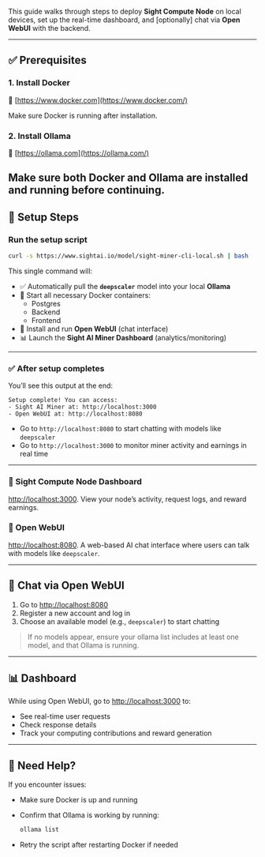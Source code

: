 This guide walks through steps to deploy **Sight Compute Node** on local devices, set up the real-time dashboard, and [optionally] chat via **Open WebUI** with the backend.

---

## ✅ Prerequisites

### 1. Install Docker

🔗  [https://www.docker.com](https://www.docker.com/) 

Make sure Docker is running after installation.



### 2. Install Ollama

🔗  [https://ollama.com](https://ollama.com/)

Make sure both Docker and Ollama are installed and running before continuing.
---

## 🚀 Setup Steps

### Run the setup script

```bash
curl -s https://www.sightai.io/model/sight-miner-cli-local.sh | bash
```


This single command will:

- ✅ Automatically pull the **`deepscaler`** model into your local **Ollama**
- 🐳 Start all necessary Docker containers:
  - Postgres
  - Backend
  - Frontend
- 💬 Install and run **Open WebUI** (chat interface)
- 📊 Launch the **Sight AI Miner Dashboard** (analytics/monitoring)

---

### ✅ After setup completes

You’ll see this output at the end:

```
Setup complete! You can access:
- Sight AI Miner at: http://localhost:3000
- Open WebUI at: http://localhost:8080
```

- Go to `http://localhost:8080` to start chatting with models like `deepscaler`
- Go to `http://localhost:3000` to monitor miner activity and earnings in real time

---

### 🔹 Sight Compute Node Dashboard
[http://localhost:3000](http://localhost:3000).
View your node’s activity, request logs, and reward earnings.

### 🔹 Open WebUI
[http://localhost:8080](http://localhost:8080).
A web-based AI chat interface where users can talk with models like `deepscaler`.

---

## 💬 Chat via Open WebUI

1. Go to [http://localhost:8080](http://localhost:8080/)
2. Register a new account and log in
3. Choose an available model (e.g., `deepscaler`) to start chatting

> If no models appear, ensure your ollama list includes at least one model, and that Ollama is running.
> 

---

## 📊 Dashboard

While using Open WebUI, go to [http://localhost:3000](http://localhost:3000/) to:

- See real-time user requests
- Check response details
- Track your computing contributions and reward generation

---

## 🧩 Need Help?

If you encounter issues:

- Make sure Docker is up and running
- Confirm that Ollama is working by running:
    
    ```bash
    ollama list
    ```
    
- Retry the script after restarting Docker if needed
